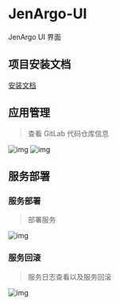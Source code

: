 # JenArgo-UI

JenArgo UI 界面

## 项目安装文档

[安装文档](./install.md)

## 应用管理

> 查看 GitLab 代码仓库信息

![img](https://img2023.cnblogs.com/blog/1021348/202503/1021348-20250327170648877-585375090.png)
![img](https://img2023.cnblogs.com/blog/1021348/202503/1021348-20250327171250484-1490632892.png)

## 服务部署

### 服务部署

> 部署服务

![img](https://img2023.cnblogs.com/blog/1021348/202503/1021348-20250327170954283-1259049096.png)

### 服务回滚

> 服务日志查看以及服务回滚

![img](https://img2023.cnblogs.com/blog/1021348/202503/1021348-20250327171121239-266236079.png)

